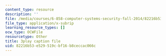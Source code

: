 ```yaml
---
content_type: resource
description: ''
file: /media/courses/6-858-computer-systems-security-fall-2014/82216b53e529519cbf16b8ceccac066c_xSQxaie_h1o.vtt
file_type: application/x-subrip
learning_resource_types: []
ocw_type: OCWFile
resourcetype: Other
title: 3play caption file
uid: 82216b53-e529-519c-bf16-b8ceccac066c
---
```

